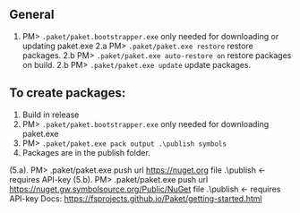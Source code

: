 ## General
1. PM> `.paket/paket.bootstrapper.exe` only needed for downloading or updating paket.exe
2.a PM> `.paket/paket.exe restore` restore packages.
2.b PM> `.paket/paket.exe auto-restore on` restore packages on build.
2.b PM> `.paket/paket.exe update` update packages.

## To create packages:
1. Build in release
2. PM> `.paket/paket.bootstrapper.exe` only needed for downloading paket.exe
3. PM> `.paket/paket.exe pack output .\publish symbols`
4. Packages are in the publish folder.

(5.a). PM> .paket/paket.exe push url https://nuget.org file .\publish <- requires API-key 
(5.b). PM> .paket/paket.exe push url https://nuget.gw.symbolsource.org/Public/NuGet file .\publish <- requires API-key
Docs: https://fsprojects.github.io/Paket/getting-started.html